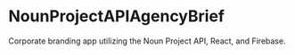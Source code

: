 # NounProjectAPIAgencyBrief
Corporate branding app utilizing the Noun Project API, React, and Firebase.
